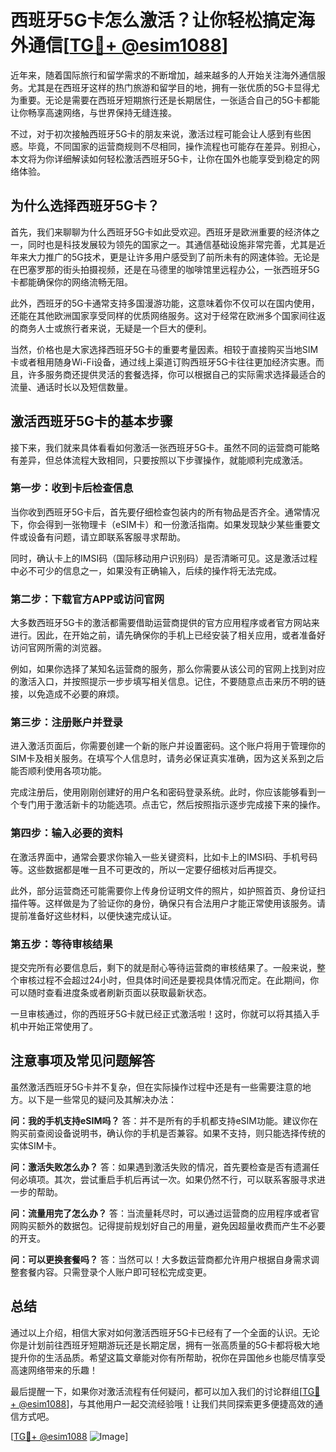 # 西班牙5G卡怎么激活？让你轻松搞定海外通信[[TG💪+ @esim1088](https://t.me/s/esim1088)]

近年来，随着国际旅行和留学需求的不断增加，越来越多的人开始关注海外通信服务。尤其是在西班牙这样的热门旅游和留学目的地，拥有一张优质的5G卡显得尤为重要。无论是需要在西班牙短期旅行还是长期居住，一张适合自己的5G卡都能让你畅享高速网络，与世界保持无缝连接。

不过，对于初次接触西班牙5G卡的朋友来说，激活过程可能会让人感到有些困惑。毕竟，不同国家的运营商规则不尽相同，操作流程也可能存在差异。别担心，本文将为你详细解读如何轻松激活西班牙5G卡，让你在国外也能享受到稳定的网络体验。

## 为什么选择西班牙5G卡？

首先，我们来聊聊为什么西班牙5G卡如此受欢迎。西班牙是欧洲重要的经济体之一，同时也是科技发展较为领先的国家之一。其通信基础设施非常完善，尤其是近年来大力推广的5G技术，更是让许多用户感受到了前所未有的网速体验。无论是在巴塞罗那的街头拍摄视频，还是在马德里的咖啡馆里远程办公，一张西班牙5G卡都能确保你的网络流畅无阻。

此外，西班牙的5G卡通常支持多国漫游功能，这意味着你不仅可以在国内使用，还能在其他欧洲国家享受同样的优质网络服务。这对于经常在欧洲多个国家间往返的商务人士或旅行者来说，无疑是一个巨大的便利。

当然，价格也是大家选择西班牙5G卡的重要考量因素。相较于直接购买当地SIM卡或者租用随身Wi-Fi设备，通过线上渠道订购西班牙5G卡往往更加经济实惠。而且，许多服务商还提供灵活的套餐选择，你可以根据自己的实际需求选择最适合的流量、通话时长以及短信数量。

## 激活西班牙5G卡的基本步骤

接下来，我们就来具体看看如何激活一张西班牙5G卡。虽然不同的运营商可能略有差异，但总体流程大致相同，只要按照以下步骤操作，就能顺利完成激活。

### 第一步：收到卡后检查信息

当你收到西班牙5G卡后，首先要仔细检查包装内的所有物品是否齐全。通常情况下，你会得到一张物理卡（eSIM卡）和一份激活指南。如果发现缺少某些重要文件或设备有问题，请立即联系客服寻求帮助。

同时，确认卡上的IMSI码（国际移动用户识别码）是否清晰可见。这是激活过程中必不可少的信息之一，如果没有正确输入，后续的操作将无法完成。

### 第二步：下载官方APP或访问官网

大多数西班牙5G卡的激活都需要借助运营商提供的官方应用程序或者官方网站来进行。因此，在开始之前，请先确保你的手机上已经安装了相关应用，或者准备好访问官网所需的浏览器。

例如，如果你选择了某知名运营商的服务，那么你需要从该公司的官网上找到对应的激活入口，并按照提示一步步填写相关信息。记住，不要随意点击来历不明的链接，以免造成不必要的麻烦。

### 第三步：注册账户并登录

进入激活页面后，你需要创建一个新的账户并设置密码。这个账户将用于管理你的SIM卡及相关服务。在填写个人信息时，请务必保证真实准确，因为这关系到之后能否顺利使用各项功能。

完成注册后，使用刚刚创建好的用户名和密码登录系统。此时，你应该能够看到一个专门用于激活新卡的功能选项。点击它，然后按照指示逐步完成接下来的操作。

### 第四步：输入必要的资料

在激活界面中，通常会要求你输入一些关键资料，比如卡上的IMSI码、手机号码等。这些数据都是唯一且不可更改的，所以一定要仔细核对后再提交。

此外，部分运营商还可能需要你上传身份证明文件的照片，如护照首页、身份证扫描件等。这样做是为了验证你的身份，确保只有合法用户才能正常使用该服务。请提前准备好这些材料，以便快速完成认证。

### 第五步：等待审核结果

提交完所有必要信息后，剩下的就是耐心等待运营商的审核结果了。一般来说，整个审核过程不会超过24小时，但具体时间还是要视具体情况而定。在此期间，你可以随时查看进度条或者刷新页面以获取最新状态。

一旦审核通过，你的西班牙5G卡就已经正式激活啦！这时，你就可以将其插入手机中开始正常使用了。

## 注意事项及常见问题解答

虽然激活西班牙5G卡并不复杂，但在实际操作过程中还是有一些需要注意的地方。以下是一些常见的疑问及其解决办法：

**问：我的手机支持eSIM吗？**
答：并不是所有的手机都支持eSIM功能。建议你在购买前查阅设备说明书，确认你的手机是否兼容。如果不支持，则只能选择传统的实体SIM卡。

**问：激活失败怎么办？**
答：如果遇到激活失败的情况，首先要检查是否有遗漏任何必填项。其次，尝试重启手机后再试一次。如果仍然不行，可以联系客服寻求进一步的帮助。

**问：流量用完了怎么办？**
答：当流量耗尽时，可以通过运营商的应用程序或者官网购买额外的数据包。记得提前规划好自己的用量，避免因超量收费而产生不必要的开支。

**问：可以更换套餐吗？**
答：当然可以！大多数运营商都允许用户根据自身需求调整套餐内容。只需登录个人账户即可轻松完成变更。

## 总结

通过以上介绍，相信大家对如何激活西班牙5G卡已经有了一个全面的认识。无论你是计划前往西班牙短期游玩还是长期定居，拥有一张高质量的5G卡都将极大地提升你的生活品质。希望这篇文章能对你有所帮助，祝你在异国他乡也能尽情享受高速网络带来的乐趣！

最后提醒一下，如果你对激活流程有任何疑问，都可以加入我们的讨论群组[[TG💪+ @esim1088](https://t.me/s/esim1088)]，与其他用户一起交流经验哦！让我们共同探索更多便捷高效的通信方式吧。

[[TG💪+ @esim1088](https://t.me/s/esim1088) ![Image](https://i.postimg.cc/4NQfJmqS/Snipaste-2025-05-13-00-14-12.png)]